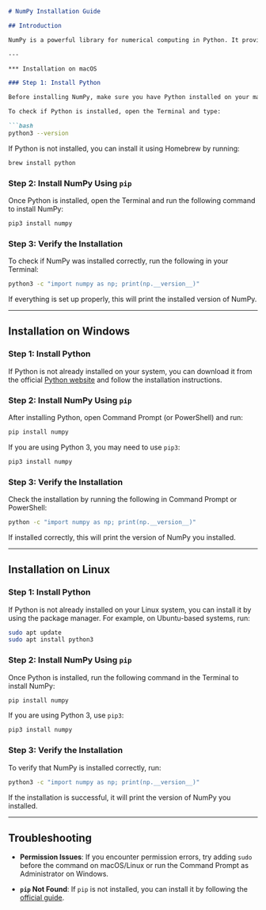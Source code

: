 
```markdown
# NumPy Installation Guide

## Introduction

NumPy is a powerful library for numerical computing in Python. It provides support for large, multi-dimensional arrays and matrices, along with a collection of mathematical functions to operate on these arrays. In this guide, we will walk through the installation process of NumPy on various operating systems including macOS, Windows, and Linux.

---

*** Installation on macOS

### Step 1: Install Python

Before installing NumPy, make sure you have Python installed on your macOS. If not, you can download and install it from the official [Python website](https://www.python.org/downloads/).

To check if Python is installed, open the Terminal and type:

```bash
python3 --version
```

If Python is not installed, you can install it using Homebrew by running:

```bash
brew install python
```

### Step 2: Install NumPy Using `pip`

Once Python is installed, open the Terminal and run the following command to install NumPy:

```bash
pip3 install numpy
```

### Step 3: Verify the Installation

To check if NumPy was installed correctly, run the following in your Terminal:

```bash
python3 -c "import numpy as np; print(np.__version__)"
```

If everything is set up properly, this will print the installed version of NumPy.

---

## Installation on Windows

### Step 1: Install Python

If Python is not already installed on your system, you can download it from the official [Python website](https://www.python.org/downloads/) and follow the installation instructions.

### Step 2: Install NumPy Using `pip`

After installing Python, open Command Prompt (or PowerShell) and run:

```bash
pip install numpy
```

If you are using Python 3, you may need to use `pip3`:

```bash
pip3 install numpy
```

### Step 3: Verify the Installation

Check the installation by running the following in Command Prompt or PowerShell:

```bash
python -c "import numpy as np; print(np.__version__)"
```

If installed correctly, this will print the version of NumPy you installed.

---

## Installation on Linux

### Step 1: Install Python

If Python is not already installed on your Linux system, you can install it by using the package manager. For example, on Ubuntu-based systems, run:

```bash
sudo apt update
sudo apt install python3
```

### Step 2: Install NumPy Using `pip`

Once Python is installed, run the following command in the Terminal to install NumPy:

```bash
pip install numpy
```

If you are using Python 3, use `pip3`:

```bash
pip3 install numpy
```

### Step 3: Verify the Installation

To verify that NumPy is installed correctly, run:

```bash
python3 -c "import numpy as np; print(np.__version__)"
```

If the installation is successful, it will print the version of NumPy you installed.

---

## Troubleshooting

- **Permission Issues**: If you encounter permission errors, try adding `sudo` before the command on macOS/Linux or run the Command Prompt as Administrator on Windows.
  
- **`pip` Not Found**: If `pip` is not installed, you can install it by following the [official guide](https://pip.pypa.io/en/stable/installation/).
```
